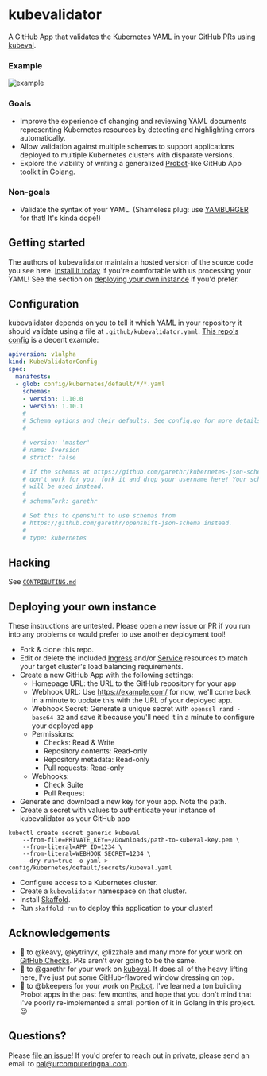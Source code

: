 # kubevalidator

A GitHub App that validates the Kubernetes YAML in your GitHub PRs using [kubeval](https://github.com/garethr/kubeval).

### Example

![example](https://user-images.githubusercontent.com/47/44115902-e577ab0e-9fc3-11e8-9d10-6243a574e8f4.png)

### Goals

* Improve the experience of changing and reviewing YAML documents representing Kubernetes resources by detecting and highlighting errors automatically.
* Allow validation against multiple schemas to support applications deployed to multiple Kubernetes clusters with disparate versions.
* Explore the viability of writing a generalized [Probot](http://probot.github.io/)-like GitHub App toolkit in Golang.

### Non-goals

* Validate the syntax of your YAML. (Shameless plug: use [YAMBURGER](https://github.com/urcomputeringpal/yamburger) for that! It's kinda dope!)

## Getting started

The authors of kubevalidator maintain a hosted version of the source code you see here. [Install it today](https://github.com/apps/kubevalidator) if you're comfortable with us processing your YAML! See the section on [deploying your own instance](#deploy-your-own-instance) if you'd prefer.

## Configuration

kubevalidator depends on you to tell it which YAML in your repository it should validate using a file at `.github/kubevalidator.yaml`. [This repo's config](./.github/kubevalidator.yaml) is a decent example:

```yaml
apiversion: v1alpha
kind: KubeValidatorConfig
spec:
  manifests:
  - glob: config/kubernetes/default/*/*.yaml
    schemas:
    - version: 1.10.0
    - version: 1.10.1
    #
    # Schema options and their defaults. See config.go for more details.
    #

    # version: 'master'
    # name: $version
    # strict: false

    # If the schemas at https://github.com/garethr/kubernetes-json-schema
    # don't work for you, fork it and drop your username here! Your schemas
    # will be used instead.
    #
    # schemaFork: garethr

    # Set this to openshift to use schemas from
    # https://github.com/garethr/openshift-json-schema instead.
    #
    # type: kubernetes

```

## Hacking

See [`CONTRIBUTING.md`](./CONTRIBUTING.md)

## Deploying your own instance

These instructions are untested. Please open a new issue or PR if you run into any problems or would prefer to use another deployment tool!

* Fork & clone this repo.
* Edit or delete the included [Ingress](./config/kubernetes/default/ingresses/kubevalidator.yaml) and/or [Service](./config/kubernetes/default/ingresses/kubevalidator.yaml) resources to match your target cluster's load balancing requirements.
* Create a new GitHub App with the following settings:
  * Homepage URL: the URL to the GitHub repository for your app
  * Webhook URL: Use https://example.com/ for now, we'll come back in a minute to update this with the URL of your deployed app.
  * Webhook Secret: Generate a unique secret with `openssl rand -base64 32` and save it because you'll need it in a minute to configure your deployed app
  * Permissions:
    * Checks: Read & Write
    * Repository contents: Read-only
    * Repository metadata: Read-only
    * Pull requests: Read-only
  * Webhooks:
    * Check Suite
    * Pull Request
* Generate and download a new key for your app. Note the path.
* Create a secret with values to authenticate your instance of kubevalidator as your GitHub app

```
kubectl create secret generic kubeval
    --from-file=PRIVATE_KEY=~/Downloads/path-to-kubeval-key.pem \
    --from-literal=APP_ID=1234 \
    --from-literal=WEBHOOK_SECRET=1234 \
    --dry-run=true -o yaml > config/kubernetes/default/secrets/kubeval.yaml
```


* Configure access to a Kubernetes cluster.
* Create a `kubevalidator` namespace on that cluster.
* Install [Skaffold](https://github.com/GoogleContainerTools/skaffold).
* Run `skaffold run` to deploy this application to your cluster!

## Acknowledgements

* :bow: to @keavy, @kytrinyx, @lizzhale and many more for your work on [GitHub Checks](https://developer.github.com/v3/checks/). PRs aren't ever going to be the same.
* :bow: to @garethr for your work on [kubeval](https://github.com/garethr/kubeval). It does all of the heavy lifting here, I've just put some GitHub-flavored window dressing on top.
* :bow: to @bkeepers for your work on [Probot](http://probot.github.io/). I've learned a ton building Probot apps in the past few months, and hope that you don't mind that I've poorly re-implemented a small portion of it in Golang in this project. :wink:

## Questions?

Please [file an issue](https://github.com/urcomputeringpal/kubevalidator/issues/new/choose)! If you'd prefer to reach out in private, please send an email to pal@urcomputeringpal.com.
